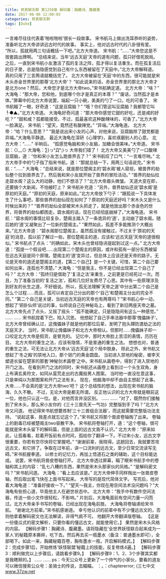 ```yaml
---
title: 修真聊天群 第1250章 解码篇：胸藏诗、腹藏墨
date: 2017-06-06 12:00:03
categories: 修真聊天群
tags: [Duke]
---
```


一言难尽往往代表着‘啪啦啪啦’很长一段故事。
宋书航马上做出洗耳恭听的姿势，准备听北方大帝讲讲远古时代的故事。
事实上，他对远古时代的八卦很有爱。
“所以，孤就用两三句话概括一下吧。”北方大帝道。
宋书航：“……”大帝您这是不按套路出牌啊。
“总结来说，当年‘远古天庭’天帝的道有问题，孤只好借死脱局。之后，一直到宋书航小友激活了孤的复活之阵，孤才得以复活重生。而在孤复活后的日子里，总是隐隐感觉到自己有什么东西被留在了天庭中。”北方大帝解释道。
真的只用了三言两语就概括完了。
北方大帝被留在‘天庭’中的东西，很可能就是宋木头赤金世界里的那尊‘北方大帝’？
“如此说来的话，赤金世界里的那北方大帝才是北方one？然后，大帝您才是北方大帝two。”宋书航确定道。
北方大帝：“啥？”
大海龟：“那大帝，您和他，到底哪个你才是真正的本尊？”
“废话，当然孤才是本体。”屏幕中的北方大帝说罢，端起一只小碗，美美的勺了一口，吃的可香了。
宋书航瞄了一眼，好奇道：“这是豆腐脑？”
“哦？你们管这叫豆腐脑？我都管它叫┞●▲。”北方大帝道。
大海龟好奇问道：“那大帝你感觉它甜的好吃，还是咸的好吃？”
“甜和咸？孤都能接受。不过，孤最喜欢这种酸辣味的，可香了。”北方大帝一脸满足。
宋书航：“望天，竟然还有酸辣党。”
“异端。”大海龟道。
北方大帝：“哈？什么意思？”
“我是说出宋小友的心声，对他来说，豆腐脑除了甜党都是异端。”大海龟平静道。
最近大海龟在深研《心理学》，喜欢琢磨别人的心意。
北方大帝：“……”
半晌后。
“孤感觉龟脑和宋小友脑，加糖会很美味。”大帝道。
宋书航：⊙__⊙
大海龟：∑(っ°Д°;)っ
大帝我们错了！
北方大帝又美美勺了一口酸辣豆腐脑，道：“你和宋小友怎么跑兽界去了？”
宋书航叹了口气：“一言难尽呐。”
北方大帝手中的勺子指了指宋书航，道：“那就总结一下，用两三句话说完。”
宋书航：“……”
大海龟：“总结来说，就是那位楚阁主的‘碧水阁’被人窥视，被兽界的劫仙整个拉到兽界去了。然后我和宋小友就开始了兽界的冒险活动。”
“兽界的劫仙拉走碧水阁？这么大的动静，他们不想活了？”北方大帝眉头微皱。
天道大变在即，还要搞个大新闻，不怕被盯上？
宋书航补充道：“另外，兽界劫仙还说‘碧水阁’是原初的天庭。”
“原初的天庭，原来如此。”北方大帝放下勺子：“跟孤说一下具体发生了什么事吧，那些兽界的劫仙现在如何了？原初的天庭还好吗？宋木头又是什么时候出来的？”
“兽界的劫仙全部被宋木头抓走了，就是他放出那个赤金色的世界，将兽界的劫仙都困走。碧水阁的话，现在已经彻底崩掉了。”大海龟道。
宋书航：“碧水阁的事情比较复杂，楚阁主踏入了一条诡异的‘道’，主动崩了碧水阁。随后她的‘道’又凝聚出了一位新的楚阁主。”
“果然如此，孤差不多能推测个大概出来。”北方大帝道：“碧水阁那位楚阁主，虽然孤没有接触过，不过关于‘原初的天庭’的消息，孤以前了解过一些。那位楚阁主的道，应该和‘远古天庭’天帝的道很相似。”
宋书航点了点头：“的确如此，宋木头也曾经隐讳提起到过这一点。”
北方大帝道：“孤提一个假设吧……出现第二个楚阁主的原因，或许和孤有一部分东西被留在远古天庭是同个原理。楚阁主的‘道’变异过，但总体上应该还是天帝的路子。无论是天帝的道还是楚阁主的道，【第二个自己】是一个关键。可惜，第二个自己要如何出来，连孤也不清楚。”
大海龟：“但是我主，你不是已经出现第二个自己了吗？”
北方大帝：“孤终归是借助了‘复活之法’来重生，之前更是已经死过一次。而且，为了准备当初的‘复活之法’，孤和几位好友费尽了心思。其中有一些原理涉及到好友的长生之道，不好细说。所以，孤无法理解‘天帝之道’中分出第二个自己是怎么个过程……而且，孤可以肯定自己分出的那个‘自己’和楚阁主分出的完全不同。”
“第二个自己是关键，当初远古天庭的天帝也有两尊吗？”宋书航心中一动，想起了‘铜卦仙师’说过的事，仙师说自己在神秘岛上，看到了新旧两座天帝之墓。
北方大帝先点了点头，又摇了摇头：“孤不能确定，只是隐隐间有这么一种感觉。”
……
……
宋书航捏着下巴，陷入沉思。
他想起了自己手串法器中那尊‘傀儡妹子’。
北方大帝曾经确认过，这傀儡妹子就是他的那位后辈，发明了抱头蹲防渡劫之法的天庭天才。
当时，宋书航让傀儡妹子和北方大帝相认。但那时……傀儡妹子却一口咬定北方大帝是假货，是冒充的。
记忆中，那时大帝脸上苦涩的表情，历历在目。
北方大帝的重生之法，应该有隐情，不是普通的重生之法。
想想也对，普通的重生之法，可无法让北方大帝从‘远古天庭’这个局中脱身。
除此之外，宋书航又想起了‘冬之殿’的禁地入口，那个锁门的黄金圆盘。
当初进入禁地的秘密，被李天塑道长留在楚家的那套‘神秘剑术画卷’之中。宋书航从画卷中，得到了进入禁地的开门之法。
在看到开门之法的同时，宋书航还从画卷上看到过一个头生双角，身上布满玄奥符文，如同从蛮荒走出的古魔般男人图案。
当时他一直没在意这事，只是单纯以为那图案和开门之法有关。
现在，他脑海中却不由自主想起了此事。
大帝……不会真的是‘北方大帝two’吧？
这个总结性的想法，出现在宋书航的脑海，久久不散。
不过，无论大帝是都无所谓。
反正他认识的北方大帝就是眼前这一位，他也只认这一位。是，对他而言并没区别。
……
……
“对了，既然你们接触到了宋木头，那么宋小友你的《三十三兽先天一气功》完整版到手了吗？”北方大帝又问道。
他记得宋书航想要炼制‘三十三兽组合法器’，而这就需要完整版功法支持。
“说起这事，我差点就忘记这个了。”宋书航又将那个兽皮卷轴掏了出来。
卷轴上的剧毒已经被楚阁主two驱散干净。
宋书航将卷轴打开，道：“这个卷轴，很可能就是宋木头留下的解码篇，但是上面的远古文我不认识。”
北方大帝：“原来如此，让孤看看，趁着开饭前有点时间，孤给你了翻译一下。不过宋小友，远古文字很重要，你若有空尽快将它掌握吧。”
“谢谢前辈，我晓得。这趟回去，我就要苦攻远古文，和它拼了。争取在过年前，讲一口流利的远古文，至少日常交流读写无碍。”宋书航握拳道。
以修士的记忆力，再加上悟道石之类的辅助，这个目标能达成。
说罢，宋书航将兽皮卷轴打开。
北方大帝透过屏幕，瞄了眼宋书航手中的卷轴和其上的内容：“乱七八糟的东西，果然是宋木头那家伙的风格。”
“是解码密文吗？”宋书航问道。
大海龟：“看上去应该是。”
北方大帝伸手同样掏出一张兽皮卷轴，然后取出笔飞快在上面书写起来。
大帝写的是现代简体文字。
写完后，他对着大海龟道：“准备好接收一下。”
“望天～我主，你现在用空间法术没问题吗？”大海龟有些担心道，毕竟他主人在避世状态中。
北方大帝：“我手中有数件空间法器，传送一些小文件很轻松，不影响。”
片刻后，大海龟面前有空间力量一闪而过。北方大帝亲手书写的卷轴，已经出现在海龟前肢。
大海龟将卷轴递给宋书航。
“谢谢北方前辈。”宋书航感谢道。
幸亏他认识的前辈中有不少懂远古文的，否则他拿着解码密文也无法解读，非得气疯不可。
他翻开大帝翻译版卷轴。
【这是一份傻瓜式的密文解析，只要你看的懂远古文，就能使用它。】
果然是宋木头风格的内容。
【解码步骤1：胸藏诗、腹藏墨。请将隐藏在‘全世界妖怪联合起来成为一家人’的秘籍原本撕碎，吃下去。然后再去买一瓶墨水（备注：普通墨水即可），全部喝下。如此一来，胸藏秘籍百卷，胸有墨水一瓶，开启解码模式。】
【解码步骤2：完成步骤1后，开始修炼‘妖怪联盟’秘籍上的技能，反复修炼4遍。】
【解码步骤3：顺利做完以上步骤后，请跳看步骤9。】
【解码步骤9：1、2、3个步骤其实都是我瞎掰的。】
……
……
ps：今天公众号上更新了一个帅气的小家伙，要看的道友可以微信搜索公众号：圣骑士的传说，去瞄瞄。
：。：chaptererror;
(三七中文 www.37zw.net